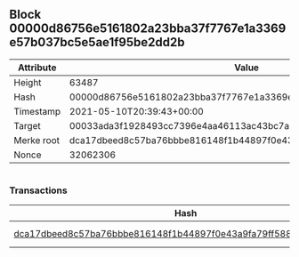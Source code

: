 ## Block 00000d86756e5161802a23bba37f7767e1a3369e57b037bc5e5ae1f95be2dd2b

Attribute | Value
--- | ---
Height | 63487
Hash | 00000d86756e5161802a23bba37f7767e1a3369e57b037bc5e5ae1f95be2dd2b
Timestamp | 2021-05-10T20:39:43+00:00
Target | 00033ada3f1928493cc7396e4aa46113ac43bc7ac52aab5d08e3934913716f64
Merke root | dca17dbeed8c57ba76bbbe816148f1b44897f0e43a9fa79ff588ce30106a2b0a
Nonce | 32062306

```

```

### Transactions

Hash | Amount
--- | ---
[dca17dbeed8c57ba76bbbe816148f1b44897f0e43a9fa79ff588ce30106a2b0a](dca17dbeed8c57ba76bbbe816148f1b44897f0e43a9fa79ff588ce30106a2b0a.md) | 10.00000000 SKEPTI 

